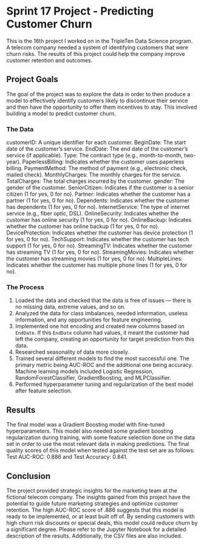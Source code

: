 # Sprint 17 Project - Predicting Customer Churn

This is the 16th project I worked on in the TripleTen Data Science program. A telecom company needed a system of identifying customers that were churn risks. The results of this project could help the company improve customer retention and outcomes.

## Project Goals

The goal of the project was to explore the data in order to then produce a model to effectively identify customers likely to discontinue their service and then have the opportunity to offer them incentives to stay. This involved building a model to predict customer churn.


### The Data

customerID: A unique identifier for each customer.
BeginDate: The start date of the customer’s service.
EndDate: The end date of the customer’s service (if applicable).
Type: The contract type (e.g., month-to-month, two-year).
PaperlessBilling: Indicates whether the customer uses paperless billing.
PaymentMethod: The method of payment (e.g., electronic check, mailed check).
MonthlyCharges: The monthly charges for the service.
TotalCharges: The total charges incurred by the customer.
gender: The gender of the customer.
SeniorCitizen: Indicates if the customer is a senior citizen (1 for yes, 0 for no).
Partner: Indicates whether the customer has a partner (1 for yes, 0 for no).
Dependents: Indicates whether the customer has dependents (1 for yes, 0 for no).
InternetService: The type of internet service (e.g., fiber optic, DSL).
OnlineSecurity: Indicates whether the customer has online security (1 for yes, 0 for no).
OnlineBackup: Indicates whether the customer has online backup (1 for yes, 0 for no).
DeviceProtection: Indicates whether the customer has device protection (1 for yes, 0 for no).
TechSupport: Indicates whether the customer has tech support (1 for yes, 0 for no).
StreamingTV: Indicates whether the customer has streaming TV (1 for yes, 0 for no).
StreamingMovies: Indicates whether the customer has streaming movies (1 for yes, 0 for no).
MultipleLines: Indicates whether the customer has multiple phone lines (1 for yes, 0 for no).

### The Process

1. Loaded the data and checked that the data is free of issues — there is no missing data, extreme values, and so on.
2. Analyzed the data for class imbalances, needed information, useless information, and any opportunities for feature engineering.
3. Implemented one hot encoding and created new columns based on `EndDate`. If this `EndDate` column had values, it meant the customer had left the company, creating an opportunity for target prediction from this data. 
4. Researched seasonality of data more closely.
5. Trained several different models to find the most successful one. The primary metric being AUC-ROC and the additional one being accuracy. Machine learning models included Logistic Regression, RandomForestClassifier, GradientBoosting, and MLPClassifier.
6. Performed hyperparameter tuning and regularization of the best model after feature selection.

## Results

The final model was a Gradient Boosting model with fine-tuned hyperparameters. This model also needed some gradient boosting regularization during training, with some feature selection done on the data set in order to use the most relevant data in making predictions. The final quality scores of this model when tested against the test set are as follows: Test AUC-ROC: 0.886 and Test Accuracy: 0.841.


## Conclusion

The project provided strategic insights for the marketing team at the fictional telecom company. The insights gained from this project have the potential to guide future marketing strategies and optimize customer retention. The high AUC-ROC score of .886 suggests that this model is ready to be implemented, or at least built off of. By sending customers with high churn risk discounts or special deals, this model could reduce churn by a significant degree. Please refer to the Jupyter Notebook for a detailed description of the results. Additionally, the CSV files are also included. 
